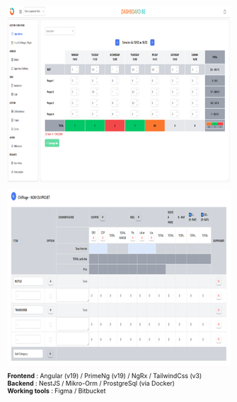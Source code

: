 <img align="center" src="./captures_app/imputations_capture.png" width="900" height="400" /><br>

<img align="center" src="./captures_app/tab_capture.png" width="900" height="400" /><br>

<b>Frontend</b> : Angular (v19)​ / PrimeNg (v19)​ / NgRx​ / TailwindCss (v3)​ ​<br>
<b>Backend</b> : NestJS​ / Mikro-Orm​ / ProstgreSql (via Docker)​<br>
<b>Working tools</b> : Figma​ / Bitbucket​<br>
